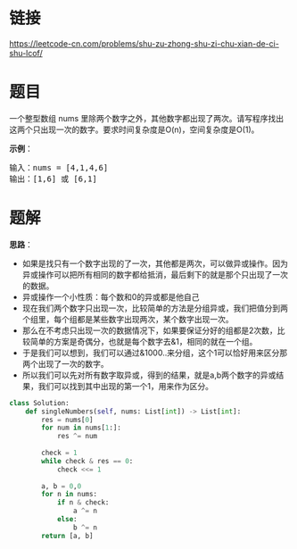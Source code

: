 # 链接
https://leetcode-cn.com/problems/shu-zu-zhong-shu-zi-chu-xian-de-ci-shu-lcof/

# 题目
一个整型数组 nums 里除两个数字之外，其他数字都出现了两次。请写程序找出这两个只出现一次的数字。要求时间复杂度是O(n)，空间复杂度是O(1)。

**示例**：
<pre>
输入：nums = [4,1,4,6]
输出：[1,6] 或 [6,1]
</pre>

# 题解
**思路**：
- 如果是找只有一个数字出现的了一次，其他都是两次，可以做异或操作。因为异或操作可以把所有相同的数字都给抵消，最后剩下的就是那个只出现了一次的数据。
- 异或操作一个小性质：每个数和0的异或都是他自己
- 现在我们两个数字只出现一次，比较简单的方法是分组异或，我们把值分到两个组里，每个组都是某些数字出现两次，某个数字出现一次。
- 那么在不考虑只出现一次的数据情况下，如果要保证分好的组都是2次数，比较简单的方案是奇偶分，也就是每个数字去&1，相同的就在一个组。
- 于是我们可以想到，我们可以通过&1000..来分组，这个1可以恰好用来区分那两个出现了一次的数字。
- 所以我们可以先对所有数字取异或，得到的结果，就是a,b两个数字的异或结果，我们可以找到其中出现的第一个1，用来作为区分。

```python
class Solution:
    def singleNumbers(self, nums: List[int]) -> List[int]:
        res = nums[0]
        for num in nums[1:]:
            res ^= num
        
        check = 1
        while check & res == 0:
            check <<= 1
        
        a, b = 0,0
        for n in nums:
            if n & check:
                a ^= n
            else:
                b ^= n
        return [a, b]
```
